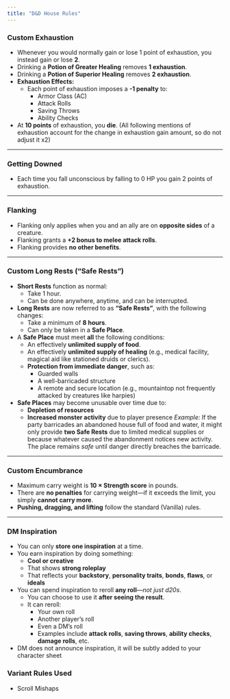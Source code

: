 ```yaml
---
title: "D&D House Rules"
---
```



### **Custom Exhaustion**
- Whenever you would normally gain or lose 1 point of exhaustion, you instead gain or lose **2**.
- Drinking a **Potion of Greater Healing** removes **1 exhaustion**.  
- Drinking a **Potion of Superior Healing** removes **2 exhaustion**.
- **Exhaustion Effects:**
    - Each point of exhaustion imposes a **-1 penalty** to:
        - Armor Class (AC)
        - Attack Rolls
        - Saving Throws
        - Ability Checks
- At **10 points** of exhaustion, you **die**.
(All following mentions of exhaustion account for the change in exhaustion gain amount, so do not adjust it x2)
---
### **Getting Downed**
- Each time you fall unconscious by falling to 0 HP you gain 2 points of exhaustion.
---
### **Flanking**
- Flanking only applies when you and an ally are on **opposite sides** of a creature.
- Flanking grants a **+2 bonus to melee attack rolls**.
- Flanking provides **no other benefits**.
---
### **Custom Long Rests (“Safe Rests”)**
- **Short Rests** function as normal:
    - Take 1 hour.
    - Can be done anywhere, anytime, and can be interrupted.
- **Long Rests** are now referred to as **“Safe Rests”**, with the following changes:
    - Take a minimum of **8 hours**.
    - Can only be taken in a **Safe Place**.
- A **Safe Place** must meet **all** the following conditions:
    - An effectively **unlimited supply of food**.
    - An effectively **unlimited supply of healing** (e.g., medical facility, magical aid like stationed druids or clerics).
    - **Protection from immediate danger**, such as:
        - Guarded walls
        - A well-barricaded structure
        - A remote and secure location (e.g., mountaintop not frequently attacked by creatures like harpies)
- **Safe Places** may become unusable over time due to:
    - **Depletion of resources**
    - **Increased monster activity** due to player presence
    _Example:_ If the party barricades an abandoned house full of food and water, it might only provide **two Safe Rests** due to limited medical supplies or because whatever caused the abandonment notices new activity. The place remains _safe_ until danger directly breaches the barricade.
---
### **Custom Encumbrance**
- Maximum carry weight is **10 × Strength score** in pounds.  
- There are **no penalties** for carrying weight—if it exceeds the limit, you simply **cannot carry more**.
- **Pushing, dragging, and lifting** follow the standard (Vanilla) rules.
---
### **DM Inspiration**
- You can only **store one inspiration** at a time.
- You earn inspiration by doing something:
    - **Cool or creative**
    - That shows **strong roleplay**
    - That reflects your **backstory**, **personality traits**, **bonds**, **flaws**, or **ideals**
- You can spend inspiration to reroll **any roll**—_not just d20s_.
    - You can choose to use it **after seeing the result**.
    - It can reroll:
        - Your own roll
        - Another player’s roll
        - Even a DM’s roll
        - Examples include **attack rolls**, **saving throws**, **ability checks**, **damage rolls**, etc.
- DM does not announce inspiration, it will be subtly added to your character sheet 
### **Variant Rules Used**
- Scroll Mishaps
